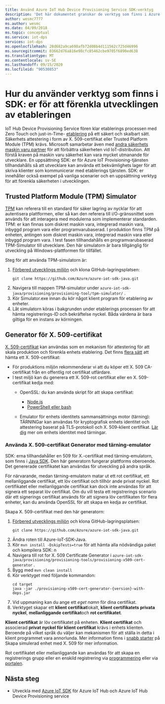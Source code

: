 ```yaml
---
title: Använd Azure IoT Hub Device Provisioning Service SDK-verktyg
description: 'Det här dokumentet granskar de verktyg som finns i Azure IoT Hub Device Provisioning Service (DPS) SDK: er för utveckling'
author: wesmc7777
ms.author: wesmc
ms.date: 04/09/2018
ms.topic: conceptual
ms.service: iot-dps
services: iot-dps
ms.openlocfilehash: 28d682a9ca698afb72d08b4d111562c725d46996
ms.sourcegitcommit: 03662d76a816e98cfc85462cbe9705f6890ed638
ms.translationtype: MT
ms.contentlocale: sv-SE
ms.lasthandoff: 09/15/2020
ms.locfileid: "90530853"
---
```

# <a name="how-to-use-tools-provided-in-the-sdks-to-simplify-development-for-provisioning"></a>Hur du använder verktyg som finns i SDK: er för att förenkla utvecklingen av etableringen
IoT Hub Device Provisioning Service fören klar etablerings processen med Zero Touch och just-in-Time- [etablering](about-iot-dps.md#provisioning-process) på ett säkert och skalbart sätt.  Säkerhets attestering i form av X. 509-certifikat eller Trusted Platform Module (TPM) krävs.  Microsoft samarbetar även med [andra säkerhets maskin varu partner](https://azure.microsoft.com/blog/azure-iot-supports-new-security-hardware-to-strengthen-iot-security/) för att förbättra säkerheten vid IoT-distribution. Att förstå kraven på maskin varu säkerhet kan vara mycket utmanande för utvecklare. En uppsättning SDK: er för Azure IoT Provisioning-tjänsten tillhandahålls så att utvecklare kan använda ett bekvämlighets lager för att skriva klienter som kommunicerar med etablerings tjänsten. SDK: er innehåller också exempel på vanliga scenarier och en uppsättning verktyg för att förenkla säkerheten i utvecklingen.

## <a name="trusted-platform-module-tpm-simulator"></a>Trusted Platform Module (TPM) Simulator
[TPM](https://docs.microsoft.com/azure/iot-dps/concepts-security) kan referera till en standard för säker lagring av nycklar för att autentisera plattformen, eller så kan den referera till i/O-gränssnittet som används för att interagera med modulerna som implementerar standarden. TPM: er kan finnas som diskret maskin vara, integrerad maskin vara, inbyggd program vara eller programvarubaserad.  I produktion finns TPM på enheten, antingen som diskret maskin vara, integrerad maskin vara eller inbyggd program vara. I test fasen tillhandahålls en programvarubaserad TPM-Simulator till utvecklare.  Den här simulatorn är bara tillgänglig för utveckling på Windows-plattformen för tillfället.

Steg för att använda TPM-simulatorn är:
1. [Förbered utvecklings miljön](https://docs.microsoft.com/azure/iot-dps/quick-enroll-device-x509-java) och klona GitHub-lagringsplatsen:
   ```
   git clone https://github.com/Azure/azure-iot-sdk-java.git
   ```
2. Navigera till mappen TPM-simulator under ```azure-iot-sdk-java/provisioning/provisioning-tool/tpm-simulator/``` .
3. Kör Simulator.exe innan du kör något klient program för etablering av enheter.
4. Låt simulatorn köras i bakgrunden under etablerings processen för att hämta registrerings-ID och bekräftelse nyckel.  Båda värdena är bara giltiga för en instans av körningen.

## <a name="x509-certificate-generator"></a>Generator för X. 509-certifikat
[X. 509-certifikat](https://docs.microsoft.com/azure/iot-dps/concepts-security#x509-certificates) kan användas som en mekanism för attestering för att skala produktion och förenkla enhets etablering.  Det finns [flera sätt](https://docs.microsoft.com/azure/iot-hub/iot-hub-x509ca-overview#how-to-get-an-x509-ca-certificate) att hämta ett X. 509-certifikat:
* För produktions miljön rekommenderar vi att du köper ett X. 509 CA-certifikat från en offentlig rot certifikat utfärdare.
* I test miljö kan du generera ett X. 509-rot certifikat eller en X. 509-certifikat kedja med:
    * OpenSSL: du kan använda skript för att skapa certifikat:
        * [Node.js](https://github.com/Azure/azure-iot-sdk-node/tree/master/provisioning/tools)
        * [PowerShell eller bash](https://github.com/Azure/azure-iot-sdk-c/blob/master/tools/CACertificates/CACertificateOverview.md)
        
    * Emulator för enhets identitets sammansättnings motor (tärning): TÄRNINGar kan användas för kryptografisk enhets identitet och attestering baserat på TLS-protokoll och X. 509-klient certifikat.  [Lär dig](https://www.microsoft.com/research/publication/device-identity-dice-riot-keys-certificates/) mer om enhets identitet med tärningar.

### <a name="using-x509-certificate-generator-with-dice-emulator"></a>Använda X. 509-certifikat Generator med tärning-emulator
SDK: erna tillhandahåller en 509 för X.-certifikat med tärning-emulatorn, som finns i [Java SDK](https://github.com/Azure/azure-iot-sdk-java/tree/master/provisioning/provisioning-tools/provisioning-x509-cert-generator).  Den här generatorn fungerar plattforms oberoende.  Det genererade certifikatet kan användas för utveckling på andra språk.

För närvarande, medan tärning-emulatorn matar ut ett rot certifikat, ett mellanliggande certifikat, ett löv certifikat och tillhör ande privat nyckel.  Rot certifikatet eller mellanliggande certifikat kan dock inte användas för att signera ett separat löv certifikat.  Om du vill testa ett registrerings scenario där ett signerings certifikat används för att signera löv certifikaten för flera enheter, kan du använda OpenSSL för att skapa en kedja av certifikat.

Skapa X. 509-certifikat med den här generatorn:
1. [Förbered utvecklings miljön](https://docs.microsoft.com/azure/iot-dps/quick-enroll-device-x509-java) och klona GitHub-lagringsplatsen:
   ```
   git clone https://github.com/Azure/azure-iot-sdk-java.git
   ```
2. Ändra roten till Azure-IoT-SDK-Java.
3. Kör ```mvn install -DskipTests=true``` för att hämta alla nödvändiga paket och kompilera SDK: n
4. Navigera till rot for X. 509 Certificate Generator i ```azure-iot-sdk-java/provisioning/provisioning-tools/provisioning-x509-cert-generator``` .
5. Bygg med ```mvn clean install```
6. Kör verktyget med följande kommandon:
   ```
   cd target
   java -jar ./provisioning-x509-cert-generator-{version}-with-deps.jar
   ```
7. Vid uppmaning kan du ange ett _eget namn_ för dina certifikat.
8. Verktyget skapar ett **klient certifikat**lokalt, **klient certifikatets privata nyckel**, **mellanliggande certifikat**och **rot certifikatet**.

**Klient certifikat** är löv certifikatet på enheten.  **Klient certifikat** och associerad **privat nyckel för klient certifikat** krävs i enhets klienten. Beroende på vilket språk du väljer kan mekanismen för att ställa in detta i klient programmet vara annorlunda.  Mer information finns i [snabb starter](https://docs.microsoft.com/azure/iot-dps/quick-create-simulated-device-x509) på Skapa simulerad enhet med X. 509 för mer information.

Rot certifikatet eller mellanliggande kan användas för att skapa en registrerings grupp eller en enskild registrering via [programmering](https://docs.microsoft.com/azure/iot-dps/how-to-manage-enrollments-sdks) eller via [portalen](https://docs.microsoft.com/azure/iot-dps/how-to-manage-enrollments).

## <a name="next-steps"></a>Nästa steg
* Utveckla med [Azure IoT SDK]( https://github.com/Azure/azure-iot-sdks) för Azure IoT Hub och Azure IoT Hub Device Provisioning service
